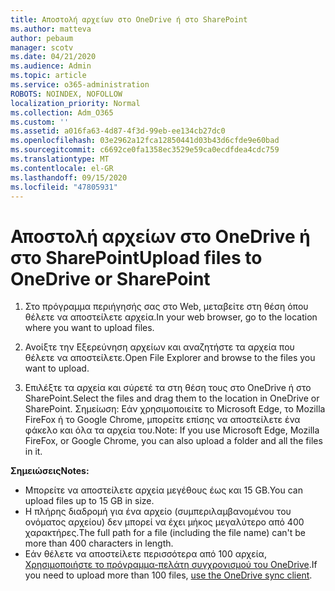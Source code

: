 ```yaml
---
title: Αποστολή αρχείων στο OneDrive ή στο SharePoint
ms.author: matteva
author: pebaum
manager: scotv
ms.date: 04/21/2020
ms.audience: Admin
ms.topic: article
ms.service: o365-administration
ROBOTS: NOINDEX, NOFOLLOW
localization_priority: Normal
ms.collection: Adm_O365
ms.custom: ''
ms.assetid: a016fa63-4d87-4f3d-99eb-ee134cb27dc0
ms.openlocfilehash: 03e2962a12fca12850441d03b43d6cfde9e60bad
ms.sourcegitcommit: c6692ce0fa1358ec3529e59ca0ecdfdea4cdc759
ms.translationtype: MT
ms.contentlocale: el-GR
ms.lasthandoff: 09/15/2020
ms.locfileid: "47805931"
---
```

# <a name="upload-files-to-onedrive-or-sharepoint"></a><span data-ttu-id="95dec-102">Αποστολή αρχείων στο OneDrive ή στο SharePoint</span><span class="sxs-lookup"><span data-stu-id="95dec-102">Upload files to OneDrive or SharePoint</span></span>

1. <span data-ttu-id="95dec-103">Στο πρόγραμμα περιήγησής σας στο Web, μεταβείτε στη θέση όπου θέλετε να αποστείλετε αρχεία.</span><span class="sxs-lookup"><span data-stu-id="95dec-103">In your web browser, go to the location where you want to upload files.</span></span>
    
2. <span data-ttu-id="95dec-104">Ανοίξτε την Εξερεύνηση αρχείων και αναζητήστε τα αρχεία που θέλετε να αποστείλετε.</span><span class="sxs-lookup"><span data-stu-id="95dec-104">Open File Explorer and browse to the files you want to upload.</span></span>
    
3. <span data-ttu-id="95dec-105">Επιλέξτε τα αρχεία και σύρετέ τα στη θέση τους στο OneDrive ή στο SharePoint.</span><span class="sxs-lookup"><span data-stu-id="95dec-105">Select the files and drag them to the location in OneDrive or SharePoint.</span></span> <span data-ttu-id="95dec-106">Σημείωση: Εάν χρησιμοποιείτε το Microsoft Edge, το Mozilla FireFox ή το Google Chrome, μπορείτε επίσης να αποστείλετε ένα φάκελο και όλα τα αρχεία του.</span><span class="sxs-lookup"><span data-stu-id="95dec-106">Note: If you use Microsoft Edge, Mozilla FireFox, or Google Chrome, you can also upload a folder and all the files in it.</span></span>
    
<span data-ttu-id="95dec-107">**Σημειώσεις**</span><span class="sxs-lookup"><span data-stu-id="95dec-107">**Notes:**</span></span>
- <span data-ttu-id="95dec-108">Μπορείτε να αποστείλετε αρχεία μεγέθους έως και 15 GB.</span><span class="sxs-lookup"><span data-stu-id="95dec-108">You can upload files up to 15 GB in size.</span></span> 
- <span data-ttu-id="95dec-109">Η πλήρης διαδρομή για ένα αρχείο (συμπεριλαμβανομένου του ονόματος αρχείου) δεν μπορεί να έχει μήκος μεγαλύτερο από 400 χαρακτήρες.</span><span class="sxs-lookup"><span data-stu-id="95dec-109">The full path for a file (including the file name) can't be more than 400 characters in length.</span></span> 
- <span data-ttu-id="95dec-110">Εάν θέλετε να αποστείλετε περισσότερα από 100 αρχεία, [Χρησιμοποιήστε το πρόγραμμα-πελάτη συγχρονισμού του OneDrive](https://go.microsoft.com/fwlink/?linkid=866427).</span><span class="sxs-lookup"><span data-stu-id="95dec-110">If you need to upload more than 100 files, [use the OneDrive sync client](https://go.microsoft.com/fwlink/?linkid=866427).</span></span> 
  

